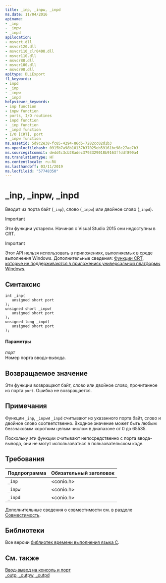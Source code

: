 ```yaml
---
title: _inp, _inpw, _inpd
ms.date: 11/04/2016
apiname:
- _inp
- _inpw
- _inpd
apilocation:
- msvcrt.dll
- msvcr120.dll
- msvcr110_clr0400.dll
- msvcr110.dll
- msvcr80.dll
- msvcr100.dll
- msvcr90.dll
apitype: DLLExport
f1_keywords:
- inpd
- _inp
- _inpw
- _inpd
helpviewer_keywords:
- inp function
- inpw function
- ports, I/O routines
- inpd function
- _inp function
- _inpd function
- I/O [CRT], port
- _inpw function
ms.assetid: 5d9c2e38-fc85-4294-86d5-7282cc02d1b3
ms.openlocfilehash: 0915b7a98b10137b37025eb59161bc98c27ae7b3
ms.sourcegitcommit: dedd4c3cb28adec3793329018b9163ffddf890a4
ms.translationtype: HT
ms.contentlocale: ru-RU
ms.lasthandoff: 03/11/2019
ms.locfileid: "57748350"
---
```

# <a name="inp-inpw-inpd"></a>_inp, _inpw, _inpd

Вводит из порта байт (`_inp`), слово (`_inpw`) или двойное слово (`_inpd`).

> [!IMPORTANT]
>  Эти функции устарели. Начиная с Visual Studio 2015 они недоступны в CRT.

> [!IMPORTANT]
>  Этот API нельзя использовать в приложениях, выполняемых в среде выполнения Windows. Дополнительные сведения: [Функции CRT, которые не поддерживаются в приложениях универсальной платформы Windows](../cppcx/crt-functions-not-supported-in-universal-windows-platform-apps.md).

## <a name="syntax"></a>Синтаксис

```
int _inp(
   unsigned short port
);
unsigned short _inpw(
   unsigned short port
);
unsigned long _inpd(
   unsigned short port
);
```

#### <a name="parameters"></a>Параметры

*порт*<br/>
Номер порта ввода-вывода.

## <a name="return-value"></a>Возвращаемое значение

Эти функции возвращают байт, слово или двойное слово, прочитанное из порта `port`. Ошибка не возвращается.

## <a name="remarks"></a>Примечания

Функции `_inp`, `_inpw`и `_inpd` считывают из указанного порта байт, слово и двойное слово соответственно. Входное значение может быть любым беззнаковым коротким целым числом в диапазоне от 0 до 65535.

Поскольку эти функции считывают непосредственно с порта ввода-вывода, они не могут использоваться в пользовательском коде.

## <a name="requirements"></a>Требования

|Подпрограмма|Обязательный заголовок|
|-------------|---------------------|
|`_inp`|\<conio.h>|
|`_inpw`|\<conio.h>|
|`_inpd`|\<conio.h>|

Дополнительные сведения о совместимости см. в разделе [Совместимость](../c-runtime-library/compatibility.md).

## <a name="libraries"></a>Библиотеки

Все версии [библиотек времени выполнения языка C](../c-runtime-library/crt-library-features.md).

## <a name="see-also"></a>См. также

[Ввод-вывод на консоль и порт](../c-runtime-library/console-and-port-i-o.md)<br/>
[_outp, _outpw, _outpd](../c-runtime-library/outp-outpw-outpd.md)
